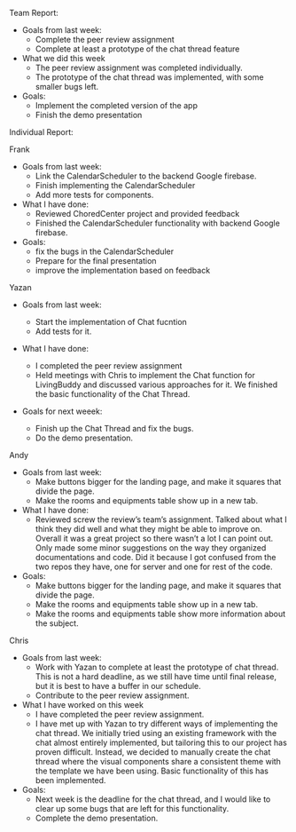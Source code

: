 Team Report: 
 - Goals from last week:
   - Complete the peer review assignment
   - Complete at least a prototype of the chat thread feature
 - What we did this week
   - The peer review assignment was completed individually.
   - The prototype of the chat thread was implemented, with some smaller bugs left.
 - Goals:
   - Implement the completed version of the app
   - Finish the demo presentation


Individual Report:

Frank
- Goals from last week:
  - Link the CalendarScheduler to the backend Google firebase.
  - Finish implementing the CalendarScheduler
  - Add more tests for components.
- What I have done:
   - Reviewed ChoredCenter project and provided feedback
   - Finished the CalendarScheduler functionality with backend Google firebase.
- Goals:
    - fix the bugs in the CalendarScheduler
    - Prepare for the final presentation
    - improve the implementation based on feedback


Yazan
- Goals from last week:
   - Start the implementation of Chat fucntion
   - Add tests for it.
 
- What I have done:
   - I completed the peer review assignment
   - Held meetings with Chris to implement the Chat function for LivingBuddy and discussed various approaches for it. We finished the basic functionality of the Chat Thread.
 
- Goals for next weeek:
   - Finish up the Chat Thread and fix the bugs.
   - Do the demo presentation.

Andy
- Goals from last week: 
  - Make buttons bigger for the landing page, and make it squares that divide the page.
  - Make the rooms and equipments table show up in a new tab.
- What I have done:
  - Reviewed screw the review’s team’s assignment. Talked about what I think they did well and what they might be able to improve on. Overall it was a great project so there wasn’t a lot I can point out. Only made some minor suggestions on the way they organized documentations and code. Did it because I got confused from the two repos they have, one for server and one for rest of the code.
- Goals:
  - Make buttons bigger for the landing page, and make it squares that divide the page.
  - Make the rooms and equipments table show up in a new tab.
  - Make the rooms and equipments table show more information about the subject.


Chris
 - Goals from last week:
   - Work with Yazan to complete at least the prototype of chat thread. This is not a hard deadline, as we still have time until final release, but it is best to have a buffer in our schedule.
   - Contribute to the peer review assignment.
 - What I have worked on this week
   - I have completed the peer review assignment. 
   - I have met up with Yazan to try different ways of implementing the chat thread. We initially tried using an existing framework with the chat almost entirely implemented, but tailoring this to our project has proven difficult. Instead, we decided to manually create the chat thread where the visual components share a consistent theme with the template we have been using. Basic functionality of this has been implemented.
 - Goals:
   - Next week is the deadline for the chat thread, and I would like to clear up some bugs that are left for this functionality.
   - Complete the demo presentation.

